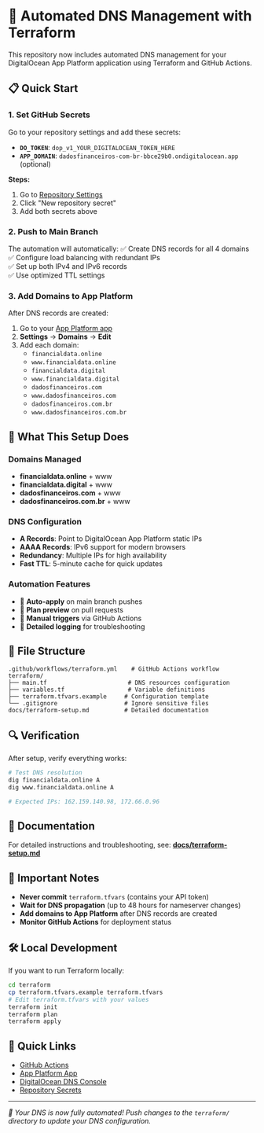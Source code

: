 # 🚀 Automated DNS Management with Terraform

This repository now includes automated DNS management for your DigitalOcean App Platform application using Terraform and GitHub Actions.

## 📋 Quick Start

### 1. Set GitHub Secrets

Go to your repository settings and add these secrets:

- **`DO_TOKEN`**: `dop_v1_YOUR_DIGITALOCEAN_TOKEN_HERE`
- **`APP_DOMAIN`**: `dadosfinanceiros-com-br-bbce29b0.ondigitalocean.app` (optional)

**Steps:**
1. Go to [Repository Settings](https://github.com/saas2guys/dadosfinanceiros.com.br/settings/secrets/actions)
2. Click "New repository secret"
3. Add both secrets above

### 2. Push to Main Branch

The automation will automatically:
✅ Create DNS records for all 4 domains  
✅ Configure load balancing with redundant IPs  
✅ Set up both IPv4 and IPv6 records  
✅ Use optimized TTL settings  

### 3. Add Domains to App Platform

After DNS records are created:
1. Go to your [App Platform app](https://cloud.digitalocean.com/apps/bbce29b0-3bff-4306-a11b-e6a539beef04)
2. **Settings** → **Domains** → **Edit**
3. Add each domain:
   - `financialdata.online`
   - `www.financialdata.online`
   - `financialdata.digital`
   - `www.financialdata.digital`
   - `dadosfinanceiros.com`
   - `www.dadosfinanceiros.com`
   - `dadosfinanceiros.com.br`
   - `www.dadosfinanceiros.com.br`

## 🎯 What This Setup Does

### Domains Managed
- **financialdata.online** + www
- **financialdata.digital** + www  
- **dadosfinanceiros.com** + www
- **dadosfinanceiros.com.br** + www

### DNS Configuration
- **A Records**: Point to DigitalOcean App Platform static IPs
- **AAAA Records**: IPv6 support for modern browsers
- **Redundancy**: Multiple IPs for high availability
- **Fast TTL**: 5-minute cache for quick updates

### Automation Features
- 🤖 **Auto-apply** on main branch pushes
- 👀 **Plan preview** on pull requests  
- 🔧 **Manual triggers** via GitHub Actions
- 📝 **Detailed logging** for troubleshooting

## 📁 File Structure

```
.github/workflows/terraform.yml    # GitHub Actions workflow
terraform/
├── main.tf                       # DNS resources configuration
├── variables.tf                  # Variable definitions
├── terraform.tfvars.example     # Configuration template
└── .gitignore                   # Ignore sensitive files
docs/terraform-setup.md          # Detailed documentation
```

## 🔍 Verification

After setup, verify everything works:

```bash
# Test DNS resolution
dig financialdata.online A
dig www.financialdata.online A

# Expected IPs: 162.159.140.98, 172.66.0.96
```

## 📖 Documentation

For detailed instructions and troubleshooting, see:
**[docs/terraform-setup.md](docs/terraform-setup.md)**

## 🚨 Important Notes

- **Never commit** `terraform.tfvars` (contains your API token)
- **Wait for DNS propagation** (up to 48 hours for nameserver changes)
- **Add domains to App Platform** after DNS records are created
- **Monitor GitHub Actions** for deployment status

## 🛠️ Local Development

If you want to run Terraform locally:

```bash
cd terraform
cp terraform.tfvars.example terraform.tfvars
# Edit terraform.tfvars with your values
terraform init
terraform plan
terraform apply
```

## 🔗 Quick Links

- [GitHub Actions](https://github.com/saas2guys/dadosfinanceiros.com.br/actions)
- [App Platform App](https://cloud.digitalocean.com/apps/bbce29b0-3bff-4306-a11b-e6a539beef04)
- [DigitalOcean DNS Console](https://cloud.digitalocean.com/networking/domains)
- [Repository Secrets](https://github.com/saas2guys/dadosfinanceiros.com.br/settings/secrets/actions)

---

*🎉 Your DNS is now fully automated! Push changes to the `terraform/` directory to update your DNS configuration.* 
